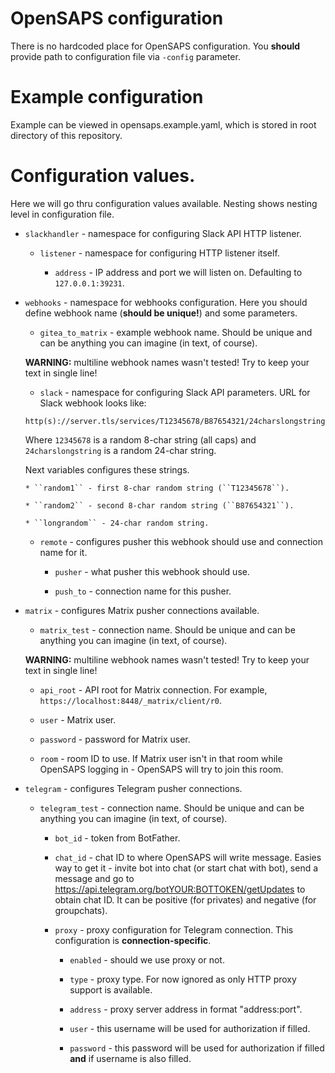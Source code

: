 # OpenSAPS configuration

There is no hardcoded place for OpenSAPS configuration. You **should** provide path to configuration file via ``-config`` parameter.

# Example configuration

Example can be viewed in opensaps.example.yaml, which is stored in root directory of this repository.

# Configuration values.

Here we will go thru configuration values available. Nesting shows nesting level in configuration file.

* ``slackhandler`` - namespace for configuring Slack API HTTP listener.

  * ``listener`` - namespace for configuring HTTP listener itself.

    * ``address`` - IP address and port we will listen on. Defaulting to ``127.0.0.1:39231``.

* ``webhooks`` - namespace for webhooks configuration. Here you should define webhook name (**should be unique!**) and some parameters.

  * ``gitea_to_matrix`` - example webhook name. Should be unique and can be anything you can imagine (in text, of course).

  **WARNING:** multiline webhook names wasn't tested! Try to keep your text in single line!
    
    * ``slack`` - namespace for configuring Slack API parameters. URL for Slack webhook looks like:

    ```
    http(s)://server.tls/services/T12345678/B87654321/24charslongstring
    ```

    Where ``12345678`` is a random 8-char string (all caps) and ``24charslongstring`` is a random 24-char string.

    Next variables configures these strings.

      * ``random1`` - first 8-char random string (``T12345678``).

      * ``random2`` - second 8-char random string (``B87654321``).

      * ``longrandom`` - 24-char random string.

    * ``remote`` - configures pusher this webhook should use and
    connection name for it.

      * ``pusher`` - what pusher this webhook should use.

      * ``push_to`` - connection name for this pusher.

* ``matrix`` - configures Matrix pusher connections available.

  * ``matrix_test`` - connection name. Should be unique and can be anything you can imagine (in text, of course).

  **WARNING:** multiline webhook names wasn't tested! Try to keep your text in single line!

    * ``api_root`` - API root for Matrix connection. For example,
    ``https://localhost:8448/_matrix/client/r0``.

    * ``user`` - Matrix user.

    * ``password`` - password for Matrix user.

    * ``room`` - room ID to use. If Matrix user isn't in that room while OpenSAPS logging in - OpenSAPS will try to join this room.

* ``telegram`` - configures Telegram pusher connections.
  
  * ``telegram_test`` - connection name. Should be unique and can be anything you can imagine (in text, of course).
    
    * ``bot_id`` - token from BotFather.
    
    * ``chat_id`` - chat ID to where OpenSAPS will write message. Easies way to get it - invite bot into chat (or start chat with bot), send a message and go to https://api.telegram.org/botYOUR:BOTTOKEN/getUpdates to obtain chat ID. It can be positive (for privates) and negative (for groupchats).
    
    * ``proxy`` - proxy configuration for Telegram connection. This configuration is **connection-specific**.

      * ``enabled`` - should we use proxy or not.
      
      * ``type`` - proxy type. For now ignored as only HTTP proxy support is available.
      
      * ``address`` - proxy server address in format "address:port".
      
      * ``user`` - this username will be used for authorization if filled.
      
      * ``password`` - this password will be used for authorization if filled **and** if username is also filled.
